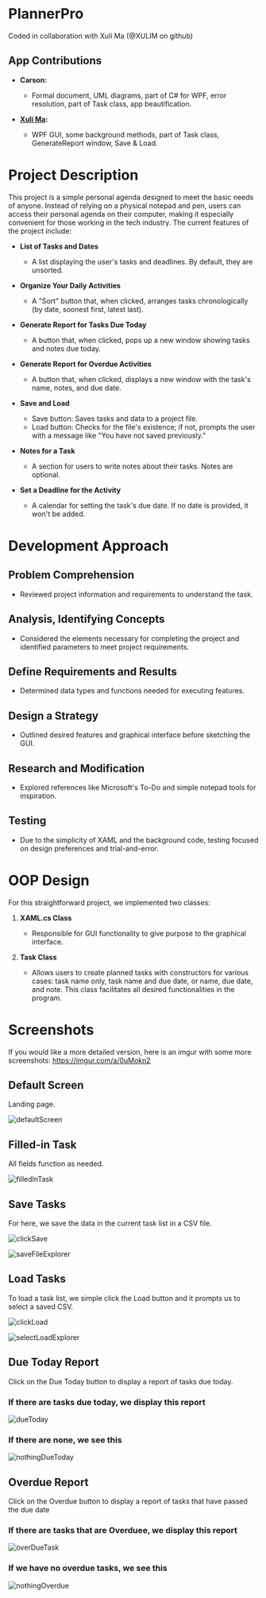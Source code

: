 # PlannerPro
Coded in collaboration with Xuli Ma (@XULIM on github)

## App Contributions 

- **Carson:**
  - Formal document, UML diagrams, part of C# for WPF, error resolution, part of Task class, app beautification.
  
- **[Xuli Ma](https://github.com/XULIM):**
  - WPF GUI, some background methods, part of Task class, GenerateReport window, Save & Load.
 
# Project Description

This project is a simple personal agenda designed to meet the basic needs of anyone. Instead of relying on a physical notepad and pen, users can access their personal agenda on their computer, making it especially convenient for those working in the tech industry. The current features of the project include:

- **List of Tasks and Dates**
  - A list displaying the user's tasks and deadlines. By default, they are unsorted.

- **Organize Your Daily Activities**
  - A "Sort" button that, when clicked, arranges tasks chronologically (by date, soonest first, latest last).

- **Generate Report for Tasks Due Today**
  - A button that, when clicked, pops up a new window showing tasks and notes due today.

- **Generate Report for Overdue Activities**
  - A button that, when clicked, displays a new window with the task's name, notes, and due date.

- **Save and Load**
  - Save button: Saves tasks and data to a project file.
  - Load button: Checks for the file's existence; if not, prompts the user with a message like "You have not saved previously."

- **Notes for a Task**
  - A section for users to write notes about their tasks. Notes are optional.

- **Set a Deadline for the Activity**
  - A calendar for setting the task's due date. If no date is provided, it won't be added.

# Development Approach

## Problem Comprehension
- Reviewed project information and requirements to understand the task.

## Analysis, Identifying Concepts
- Considered the elements necessary for completing the project and identified parameters to meet project requirements.

## Define Requirements and Results
- Determined data types and functions needed for executing features.

## Design a Strategy
- Outlined desired features and graphical interface before sketching the GUI.

## Research and Modification
- Explored references like Microsoft's To-Do and simple notepad tools for inspiration.

## Testing
- Due to the simplicity of XAML and the background code, testing focused on design preferences and trial-and-error.

# OOP Design

For this straightforward project, we implemented two classes:

1. **XAML.cs Class**
   - Responsible for GUI functionality to give purpose to the graphical interface.

2. **Task Class**
   - Allows users to create planned tasks with constructors for various cases: task name only, task name and due date, or name, due date, and note. This class facilitates all desired functionalities in the program.

# Screenshots

If you would like a more detailed version, here is an imgur with some more screenshots: https://imgur.com/a/0uMokn2

## Default Screen

Landing page.

![defaultScreen](https://github.com/carsonSgit/PlannerPro/assets/92652800/724c36dc-0a69-4f53-a4a2-2c192d37c3c1)

## Filled-in Task

All fields function as needed. 

![filledInTask](https://github.com/carsonSgit/PlannerPro/assets/92652800/51b80b0f-e9ef-41c9-b630-bff203851f4a)

## Save Tasks

For here, we save the data in the current task list in a CSV file.

![clickSave](https://github.com/carsonSgit/PlannerPro/assets/92652800/b4eeceb2-b8cd-460f-a255-687a797453a7)

![saveFileExplorer](https://github.com/carsonSgit/PlannerPro/assets/92652800/58e57023-3983-4c5a-9d70-3c440c379958)

## Load Tasks

To load a task list, we simple click the Load button and it prompts us to select a saved CSV.

![clickLoad](https://github.com/carsonSgit/PlannerPro/assets/92652800/ad1b17c6-9bcc-433a-b3b0-ace9ce16a4e7)

![selectLoadExplorer](https://github.com/carsonSgit/PlannerPro/assets/92652800/fe08f69b-e92d-411f-b5ca-9dfd39d41d2d)


## Due Today Report

Click on the Due Today button to display a report of tasks due today.

### If there are tasks due today, we display this report
![dueToday](https://github.com/carsonSgit/PlannerPro/assets/92652800/53e42f75-985f-4537-b9c9-f19efc7d3f4e)

### If there are none, we see this
![nothingDueToday](https://github.com/carsonSgit/PlannerPro/assets/92652800/1c23db33-9702-4896-9916-771599b9dbc2)

## Overdue Report

Click on the Overdue button to display a report of tasks that have passed the due date

### If there are tasks that are Overduee, we display this report
![overDueTask](https://github.com/carsonSgit/PlannerPro/assets/92652800/466b73c7-c1c8-4abc-9e49-b6a669cdc606)

### If we have no overdue tasks, we see this
![nothingOverdue](https://github.com/carsonSgit/PlannerPro/assets/92652800/6173ef3b-784e-4fc7-a143-92875ad06613)




